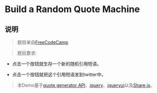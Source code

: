 # Build a Random Quote Machine
## 说明
>题目来自[FreeCodeCamp](https://www.freecodecamp.cn/challenges/build-a-random-quote-machine)

>题目要求:

- 点击一个按钮就生存一个新的随机引用短语。

- 点击一个按钮就把这个引用短语发到twitter中。


>本Demo基于[quote generator API](https://random-quote-generator.herokuapp.com/)、[jquery](https:http://jquery.com/)、[jqueryui](https://jqueryui.com/)以及[Share.js](https://overtrue.me/share.js/)。